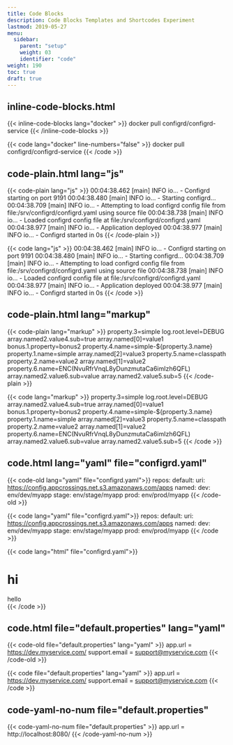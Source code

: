 ```yaml
---
title: Code Blocks
description: Code Blocks Templates and Shortcodes Experiment
lastmod: 2019-05-27
menu:
  sidebar:
    parent: "setup"
    weight: 03
    identifier: "code"
weight: 190
toc: true
draft: true
---
```


## inline-code-blocks.html

{{< inline-code-blocks lang="docker" >}}
docker pull configrd/configrd-service
{{< /inline-code-blocks >}}

{{< code lang="docker" line-numbers="false" >}}
docker pull configrd/configrd-service
{{< /code >}}


## code-plain.html lang="js"

{{< code-plain lang="js" >}}
00:04:38.462 [main] INFO  io... - Configrd starting on port 9191
00:04:38.480 [main] INFO  io... - Starting configrd...
00:04:38.709 [main] INFO  io... - Attempting to load configrd config file from file:/srv/configrd/configrd.yaml using source file
00:04:38.738 [main] INFO  io... - Loaded configrd config file at file:/srv/configrd/configrd.yaml
00:04:38.977 [main] INFO  io... - Application deployed
00:04:38.977 [main] INFO  io... - Configrd started in 0s
{{< /code-plain >}}

{{< code lang="js" >}}
00:04:38.462 [main] INFO  io... - Configrd starting on port 9191
00:04:38.480 [main] INFO  io... - Starting configrd...
00:04:38.709 [main] INFO  io... - Attempting to load configrd config file from file:/srv/configrd/configrd.yaml using source file
00:04:38.738 [main] INFO  io... - Loaded configrd config file at file:/srv/configrd/configrd.yaml
00:04:38.977 [main] INFO  io... - Application deployed
00:04:38.977 [main] INFO  io... - Configrd started in 0s
{{< /code >}}


## code-plain.html lang="markup"


{{< code-plain lang="markup" >}}
	property.3=simple
	log.root.level=DEBUG
	array.named2.value4.sub=true
	array.named[0]=value1
	bonus.1.property=bonus2
	property.4.name=simple-${property.3.name}
	property.1.name=simple
	array.named[2]=value3
	property.5.name=classpath
	property.2.name=value2
	array.named[1]=value2
	property.6.name=ENC(NvuRfrVnqL8yDunzmutaCa6imIzh6QFL)
	array.named2.value6.sub=value
	array.named2.value5.sub=5
{{< /code-plain >}}


{{< code lang="markup" >}}
  property.3=simple
	log.root.level=DEBUG
	array.named2.value4.sub=true
	array.named[0]=value1
	bonus.1.property=bonus2
	property.4.name=simple-${property.3.name}
	property.1.name=simple
	array.named[2]=value3
	property.5.name=classpath
	property.2.name=value2
	array.named[1]=value2
	property.6.name=ENC(NvuRfrVnqL8yDunzmutaCa6imIzh6QFL)
	array.named2.value6.sub=value
	array.named2.value5.sub=5
{{< /code >}}

## code.html lang="yaml" file="configrd.yaml"

{{< code-old lang="yaml" file="configrd.yaml">}}
repos:
  default:
      uri: https://config.appcrossings.net.s3.amazonaws.com/apps
      named:
        dev: env/dev/myapp
        stage: env/stage/myapp
        prod: env/prod/myapp
{{< /code-old >}}

{{< code lang="yaml" file="configrd.yaml">}}
repos:
  default:
      uri: https://config.appcrossings.net.s3.amazonaws.com/apps
      named:
        dev: env/dev/myapp
        stage: env/stage/myapp
        prod: env/prod/myapp
{{< /code >}}

{{< code lang="html" file="configrd.yaml">}}
  <h1>hi</h1>
  <div>hello</div>
{{< /code >}}



## code.html file="default.properties" lang="yaml"


{{< code-old file="default.properties" lang="yaml" >}}
app.url = https://dev.myservice.com/
support.email = support@myservice.com
{{< /code-old >}}

{{< code file="default.properties" lang="yaml" >}}
app.url = https://dev.myservice.com/
support.email = support@myservice.com
{{< /code >}}



## code-yaml-no-num file="default.properties"


{{< code-yaml-no-num file="default.properties" >}}
app.url = http://localhost:8080/
{{< /code-yaml-no-num >}}